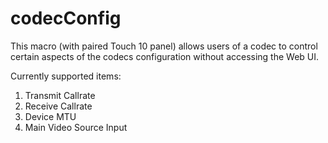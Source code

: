 # codecConfig

This macro (with paired Touch 10 panel) allows users of a codec to control certain aspects of the codecs configuration without accessing the Web UI.

Currently supported items:
1) Transmit Callrate
2) Receive Callrate
3) Device MTU
4) Main Video Source Input
